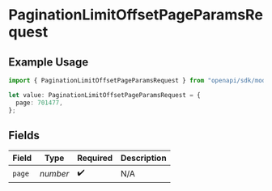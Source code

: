 # PaginationLimitOffsetPageParamsRequest

## Example Usage

```typescript
import { PaginationLimitOffsetPageParamsRequest } from "openapi/sdk/models/operations";

let value: PaginationLimitOffsetPageParamsRequest = {
  page: 701477,
};
```

## Fields

| Field              | Type               | Required           | Description        |
| ------------------ | ------------------ | ------------------ | ------------------ |
| `page`             | *number*           | :heavy_check_mark: | N/A                |